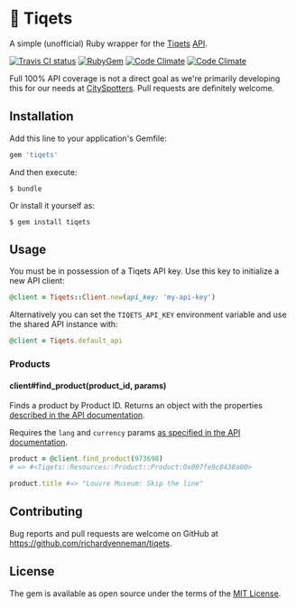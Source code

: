 # 🎢 Tiqets

A simple (unofficial) Ruby wrapper for the [Tiqets](https://www.tiqets.com) [API](https://api.tiqets.com/v2/docs/).

[![Travis CI status](https://img.shields.io/travis/richardvenneman/tiqets.svg?style=flat-square)](https://travis-ci.org/richardvenneman/tiqets)
[![RubyGem](https://img.shields.io/gem/v/tiqets.svg?style=flat-square)](https://rubygems.org/gems/tiqets)
[![Code Climate](https://img.shields.io/codeclimate/github/richardvenneman/tiqets.svg?style=flat-square)](https://codeclimate.com/github/richardvenneman/tiqets)
[![Code Climate](https://img.shields.io/codeclimate/coverage/github/richardvenneman/tiqets.svg?style=flat-square)](https://codeclimate.com/github/richardvenneman/tiqets/coverage)

Full 100% API coverage is not a direct goal as we're primarily developing this for our needs at [CitySpotters](https://www.cityspotters.com). Pull requests are definitely welcome.

## Installation

Add this line to your application's Gemfile:

```ruby
gem 'tiqets'
```

And then execute:

    $ bundle

Or install it yourself as:

    $ gem install tiqets

## Usage

You must be in possession of a Tiqets API key. Use this key to initialize a new API client:

```ruby
@client = Tiqets::Client.new(api_key: 'my-api-key')
```

Alternatively you can set the `TIQETS_API_KEY` environment variable and use the shared API instance with:

```ruby
@client = Tiqets.default_api
```

### Products

#### client#find_product(product_id, params)

Finds a product by Product ID. Returns an object with the properties [described in the API documentation](https://api.tiqets.com/v2/docs/#the-product-object).

Requires the `lang` and `currency` params [as specified in the API documentation](https://api.tiqets.com/v2/docs/#get-a-single-product).

```ruby
product = @client.find_product(973698)
# => #<Tiqets::Resources::Product::Product:0x007fe9c8438a00>

product.title #=> "Louvre Museum: Skip the line"
```

## Contributing

Bug reports and pull requests are welcome on GitHub at https://github.com/richardvenneman/tiqets.

## License

The gem is available as open source under the terms of the [MIT License](http://opensource.org/licenses/MIT).
